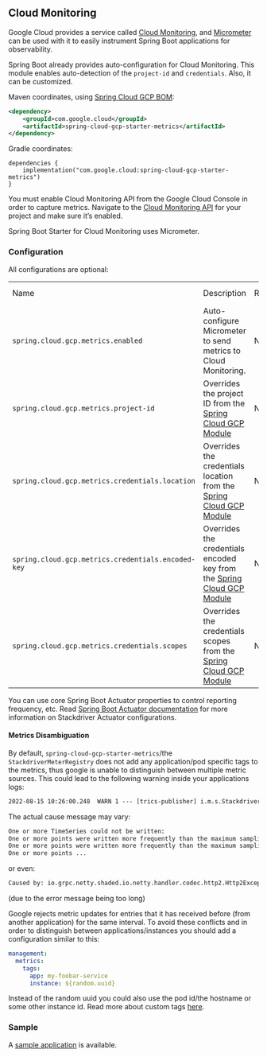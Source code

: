 ## Cloud Monitoring

Google Cloud provides a service called [Cloud
Monitoring](https://cloud.google.com/monitoring/), and
[Micrometer](https://micrometer.io/docs/registry/stackdriver) can be
used with it to easily instrument Spring Boot applications for
observability.

Spring Boot already provides auto-configuration for Cloud Monitoring.
This module enables auto-detection of the `project-id` and
`credentials`. Also, it can be customized.

Maven coordinates, using [Spring Cloud GCP
BOM](getting-started.xml#bill-of-materials):

``` xml
<dependency>
    <groupId>com.google.cloud</groupId>
    <artifactId>spring-cloud-gcp-starter-metrics</artifactId>
</dependency>
```

Gradle coordinates:

    dependencies {
        implementation("com.google.cloud:spring-cloud-gcp-starter-metrics")
    }

You must enable Cloud Monitoring API from the Google Cloud Console in
order to capture metrics. Navigate to the [Cloud Monitoring
API](https://console.cloud.google.com/apis/api/monitoring.googleapis.com/overview)
for your project and make sure it’s enabled.

Spring Boot Starter for Cloud Monitoring uses Micrometer.

### Configuration

All configurations are optional:

|                                                    |                                                                                                  |          |               |
| -------------------------------------------------- | ------------------------------------------------------------------------------------------------ | -------- | ------------- |
| Name                                               | Description                                                                                      | Required | Default value |
| `spring.cloud.gcp.metrics.enabled`                 | Auto-configure Micrometer to send metrics to Cloud Monitoring.                                   | No       | `true`        |
| `spring.cloud.gcp.metrics.project-id`              | Overrides the project ID from the [Spring Cloud GCP Module](#spring-cloud-gcp-core)              | No       |               |
| `spring.cloud.gcp.metrics.credentials.location`    | Overrides the credentials location from the [Spring Cloud GCP Module](#spring-cloud-gcp-core)    | No       |               |
| `spring.cloud.gcp.metrics.credentials.encoded-key` | Overrides the credentials encoded key from the [Spring Cloud GCP Module](#spring-cloud-gcp-core) | No       |               |
| `spring.cloud.gcp.metrics.credentials.scopes`      | Overrides the credentials scopes from the [Spring Cloud GCP Module](#spring-cloud-gcp-core)      | No       |               |

You can use core Spring Boot Actuator properties to control reporting
frequency, etc. Read [Spring Boot Actuator
documentation](https://docs.spring.io/spring-boot/docs/current/reference/htmlsingle/#production-ready-metrics-export-stackdriver)
for more information on Stackdriver Actuator configurations.

#### Metrics Disambiguation

By default, `spring-cloud-gcp-starter-metrics`/the `StackdriverMeterRegistry` does not add any application/pod specific tags to the metrics,
thus google is unable to distinguish between multiple metric sources.
This could lead to the following warning inside your applications logs:

````txt
2022-08-15 10:26:00.248  WARN 1 --- [trics-publisher] i.m.s.StackdriverMeterRegistry           : failed to send metrics to Stackdriver
````

The actual cause message may vary:

````txt
One or more TimeSeries could not be written:
One or more points were written more frequently than the maximum sampling period configured for the metric.: global{} timeSeries[4]: custom.googleapis.com/process/uptime{};
One or more points were written more frequently than the maximum sampling period configured for the metric.: global{} timeSeries[6]: custom.googleapis.com/system/load/average/1m{};
One or more points ...
````

or even:

````txt
Caused by: io.grpc.netty.shaded.io.netty.handler.codec.http2.Http2Exception: Header size exceeded max allowed size (10240)
````

(due to the error message being too long)

Google rejects metric updates for entries that it has received before (from another application) for the same interval.
To avoid these conflicts and in order to distinguish between applications/instances you should add a configuration similar to this:

````yaml
management:
  metrics:
    tags:
      app: my-foobar-service
      instance: ${random.uuid}
````

Instead of the random uuid you could also use the pod id/the hostname or some other instance id.
Read more about custom tags [here](https://docs.spring.io/spring-boot/docs/current/reference/htmlsingle/#actuator.metrics.customizing.common-tags).

### Sample

A [sample
application](https://github.com/GoogleCloudPlatform/spring-cloud-gcp/tree/main/spring-cloud-gcp-samples/spring-cloud-gcp-metrics-sample)
is available.
